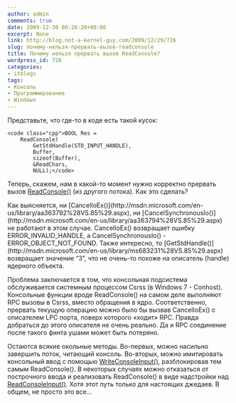 ```yaml
---
author: admin
comments: true
date: 2009-12-30 06:26:20+00:00
excerpt: None
link: http://blog.not-a-kernel-guy.com/2009/12/29/726
slug: почему-нельзя-прервать-вызов-readconsole
title: Почему нельзя прервать вызов ReadConsole?
wordpress_id: 726
categories:
- itblogs
tags:
- Консоль
- Программирование
- Windows
---
```


Представьте, что где-то в коде есть такой кусок:


    
    <code class="cpp">BOOL Res =
        ReadConsole(
            GetStdHandle(STD_INPUT_HANDLE),
            Buffer,
            sizeof(Buffer),
            &ReadChars,
            NULL);</code>



Теперь, скажем, нам в какой-то момент нужно корректно прервать вызов [ReadConsole()](http://msdn.microsoft.com/en-us/library/ms684958%28VS.85%29.aspx) (из другого потока). Как это сделать?

<!-- more -->Как выясняется, ни [CancelIoEx()](http://msdn.microsoft.com/en-us/library/aa363792%28VS.85%29.aspx), ни [CancelSynchronousIo()](http://msdn.microsoft.com/en-us/library/aa363794%28VS.85%29.aspx) не работают в этом случае. CancelIoEx() возвращает ошибку ERROR_INVALID_HANDLE, а CancelSynchronousIo() - ERROR_OBJECT_NOT_FOUND. Также интересно, то [GetStdHandle()](http://msdn.microsoft.com/en-us/library/ms683231%28VS.85%29.aspx) возвращает значение “3”, что не очень-то похоже на описатель (handle) ядерного объекта.

Проблема заключается  в том, что консольная подсистема обслуживается системным процессом Csrss (в Windows 7 - Conhost). Консольные функции вроде ReadConsole() на самом деле выполняют RPC вызовы в Csrss, вместо обращения в ядро. Соответственно, прервать текущую операцию можно было бы вызвав CancelIoEx() с описателем LPC порта, поверх которого «ходит» RPC. Правда добраться до этого описателя не очень реально. Да и RPC соединение после такого финта ушами может быть потеряно.

Остаются всякие окольные методы. Во-первых, можно насильно завершить поток, читающий консоль. Во-вторых, можно имитировать консольный ввод с помощью [WriteConsoleInput()](http://msdn.microsoft.com/en-us/library/ms687403%28VS.85%29.aspx), разблокировав тем самым ReadConsole(). В некоторых случаях можно отказаться от построчного ввода и реализовать ReadConsole() в виде надстройки над [ReadConsoleInput()](http://msdn.microsoft.com/en-us/library/ms684961%28VS.85%29.aspx). Хотя этот путь только для настоящих джедаев. В общем, не просто это все…

